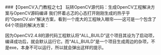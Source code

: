 ###【OpenCV入门教程之七】 玩转OpenCV源代码：生成OpenCV工程解决方案与OpenCV源码编译
我们怀着忐忑的心态打开刚刚生成的热乎乎的“OpenCV.sln”解决方案，看到一个庞大的工程映入眼帘——这可是一个包含了64个项目的解决方案：

因为OpenCV2.4.8的源代码工程默认将“ALL_BUILD”这个项目其设为了启动项，编译成功后，就会默认运行它。而“ALL_BUILD”是一个项目生成周边的杂项，不是exe，本身不可以运行，所以就会弹出这样的提示。